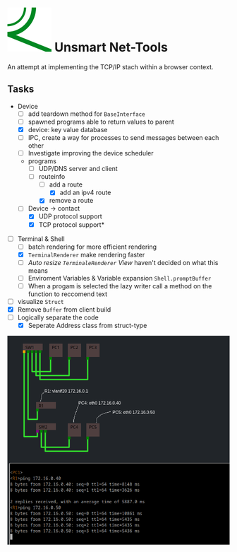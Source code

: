 #  ![](./src/assets/brand.svg) Unsmart Net-Tools

An attempt at implementing the TCP/IP stach within a browser context.

## Tasks

- Device
  - [ ] add teardown method for `BaseInterface`
  - [ ] spawned programs able to return values to parent
  - [x] device: key value database
  - [ ] IPC, create a way for processes to send messages between each other
  - [ ] Investigate improving the device scheduler
  - programs
    - [ ] UDP/DNS server and client
    - [ ] routeinfo
      - [ ] add a route
        - [x] add an ipv4 route
      - [x] remove a route
  - [ ] Device -> contact
    - [x] UDP protocol support
    - [x] TCP protocol support*
- [ ] Terminal & Shell
  - [ ] batch rendering for more efficient rendering
  - [x] `TerminalRenderer` make rendering faster
  - [ ] *Auto resize `TerminaleRenderer` View* haven't decided on what this means
  - [ ] Enviroment Variables & Variable expansion `Shell.promptBuffer`
  - [ ] When a progam is selected the lazy writer call a method on the function to reccomend text
- [ ] visualize `Struct`
- [x] Remove `Buffer` from client build
- [ ] Logically separate the code
  - [x] Seperate Address class from struct-type

![a picture of the view network-map.tsx](./src/assets/Screenshot_20240209_124926.png)
